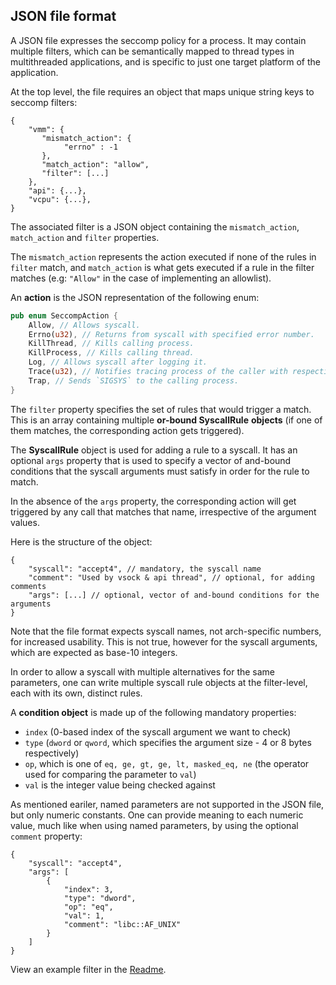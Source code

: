 ## JSON file format

A JSON file expresses the seccomp policy for a process. It may contain multiple
filters, which can be semantically mapped to thread types in multithreaded
applications, and is specific to just one target platform of the application.

At the top level, the file requires an object that maps unique string keys to
seccomp filters:

```
{
    "vmm": {
       "mismatch_action": {
            "errno" : -1
       },
       "match_action": "allow",
       "filter": [...]
    },
    "api": {...},
    "vcpu": {...},
}
```

The associated filter is a JSON object containing the `mismatch_action`,
`match_action` and `filter` properties.

The `mismatch_action` represents the action executed if none of the rules in
`filter` match, and `match_action` is what gets executed if a rule in the
filter matches (e.g: `"Allow"` in the case of implementing an allowlist).

An **action** is the JSON representation of the following enum:

```rust
pub enum SeccompAction {
    Allow, // Allows syscall.
    Errno(u32), // Returns from syscall with specified error number.
    KillThread, // Kills calling process.
    KillProcess, // Kills calling thread.
    Log, // Allows syscall after logging it.
    Trace(u32), // Notifies tracing process of the caller with respective number.
    Trap, // Sends `SIGSYS` to the calling process.
}
```

The `filter` property specifies the set of rules that would trigger a match.
This is an array containing multiple **or-bound SyscallRule** **objects**
(if one of them matches, the corresponding action gets triggered).

The **SyscallRule** object is used for adding a rule to a syscall.
It has an optional `args` property that is used to specify a vector of
and-bound conditions that the syscall arguments must satisfy in order for the
rule to match.

In the absence of the `args` property, the corresponding action will get
triggered by any call that matches that name, irrespective of the argument
values.

Here is the structure of the object:

```
{
    "syscall": "accept4", // mandatory, the syscall name
    "comment": "Used by vsock & api thread", // optional, for adding comments
    "args": [...] // optional, vector of and-bound conditions for the arguments
}
```

Note that the file format expects syscall names, not arch-specific numbers, for
increased usability. This is not true, however for the syscall arguments, which
are expected as base-10 integers.

In order to allow a syscall with multiple alternatives for the same parameters,
one can write multiple syscall rule objects at the filter-level, each with its
own, distinct rules.

A **condition object** is made up of the following mandatory properties:

- `index` (0-based index of the syscall argument we want to check)
- `type` (`dword` or `qword`, which specifies the argument size - 4 or 8
    bytes respectively)
- `op`, which is one of `eq, ge, gt, ge, lt, masked_eq, ne` (the operator used
    for comparing the parameter to `val`)
- `val` is the integer value being checked against

As mentioned eariler, named parameters are not supported in the JSON file, but
only numeric constants. One can provide meaning to each numeric value, much
like when using named parameters, by using the optional `comment` property:

```
{
    "syscall": "accept4",
    "args": [
        {
            "index": 3,
            "type": "dword",
            "op": "eq",
            "val": 1,
            "comment": "libc::AF_UNIX"
        }
    ]
}
```

View an example filter in the [Readme](../README.md#example-json-filter).
